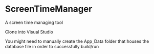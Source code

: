 # ScreenTimeManager

A screen time managing tool

Clone into Visual Studio

You might need to manually create the App_Data folder that houses the database file in order to successfully build/run
